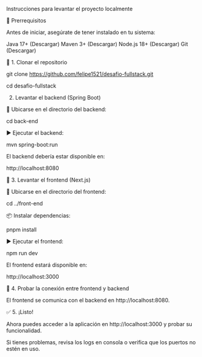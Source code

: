 Instrucciones para levantar el proyecto localmente

📌 Prerrequisitos

Antes de iniciar, asegúrate de tener instalado en tu sistema:

Java 17+ (Descargar)
Maven 3+ (Descargar)
Node.js 18+ (Descargar)
Git (Descargar)

🚀 1. Clonar el repositorio

git clone https://github.com/felipe1521/desafio-fullstack.git

cd desafio-fullstack

2. Levantar el backend (Spring Boot)

📂 Ubicarse en el directorio del backend:

cd back-end

▶️ Ejecutar el backend:

mvn spring-boot:run

El backend debería estar disponible en:

http://localhost:8080

🎨 3. Levantar el frontend (Next.js)

📂 Ubicarse en el directorio del frontend:

cd ../front-end

📦 Instalar dependencias:

pnpm install

▶️ Ejecutar el frontend:

npm run dev

El frontend estará disponible en:

http://localhost:3000

🔗 4. Probar la conexión entre frontend y backend

El frontend se comunica con el backend en http://localhost:8080.

✅ 5. ¡Listo!

Ahora puedes acceder a la aplicación en http://localhost:3000 y probar su funcionalidad.

Si tienes problemas, revisa los logs en consola o verifica que los puertos no estén en uso.
